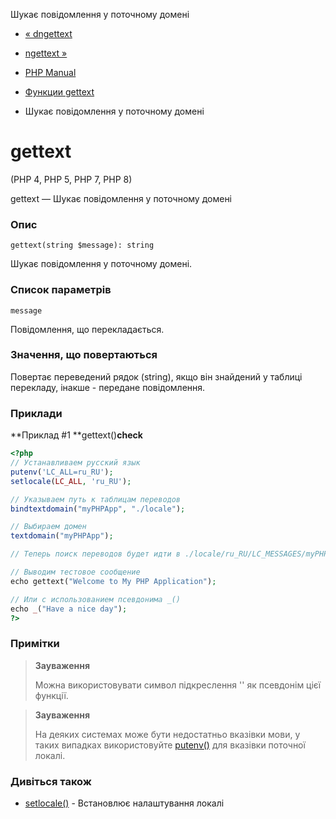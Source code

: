 Шукає повідомлення у поточному домені

-   [« dngettext](function.dngettext.html)
    
-   [ngettext »](function.ngettext.html)
    
-   [PHP Manual](index.html)
    
-   [Функции gettext](ref.gettext.html)
    
-   Шукає повідомлення у поточному домені
    

# gettext

(PHP 4, PHP 5, PHP 7, PHP 8)

gettext — Шукає повідомлення у поточному домені

### Опис

```methodsynopsis
gettext(string $message): string
```

Шукає повідомлення у поточному домені.

### Список параметрів

`message`

Повідомлення, що перекладається.

### Значення, що повертаються

Повертає переведений рядок (string), якщо він знайдений у таблиці перекладу, інакше - передане повідомлення.

### Приклади

\*\*Приклад #1 \*\*gettext()**check**

```php
<?php
// Устанавливаем русский язык
putenv('LC_ALL=ru_RU');
setlocale(LC_ALL, 'ru_RU');

// Указываем путь к таблицам переводов
bindtextdomain("myPHPApp", "./locale");

// Выбираем домен
textdomain("myPHPApp");

// Теперь поиск переводов будет идти в ./locale/ru_RU/LC_MESSAGES/myPHPApp.mo

// Выводим тестовое сообщение
echo gettext("Welcome to My PHP Application");

// Или с использованием псевдонима _()
echo _("Have a nice day");
?>
```

### Примітки

> **Зауваження**
> 
> Можна використовувати символ підкреслення '' як псевдонім цієї функції.

> **Зауваження**
> 
> На деяких системах може бути недостатньо вказівки мови, у таких випадках використовуйте [putenv()](function.putenv.html) для вказівки поточної локалі.

### Дивіться також

-   [setlocale()](function.setlocale.html) - Встановлює налаштування локалі